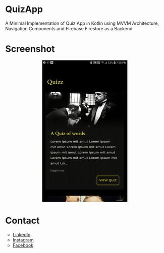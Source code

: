 # QuizApp
A Minimal Implementation of Quiz App in Kotlin using MVVM Architecture, Navigation Components and Firebase Firestore as a Backend
# Screenshot
<p align="center">
  <img src="https://github.com/iNuman/QuizApp/blob/master/QuizApp.gif" width="270" height="450">
</p>

# Contact
<ul style="list-style-type:circle;">
  <li><a href="https://www.linkedin.com/in/-inuman/">LinkedIn</a>
  <li><a href="https://instagram.com/inoumn">Instagram</a></li>
  <li><a href="https://www.facebook.com/iNuman51">Facebook</a></li>
</ul>
